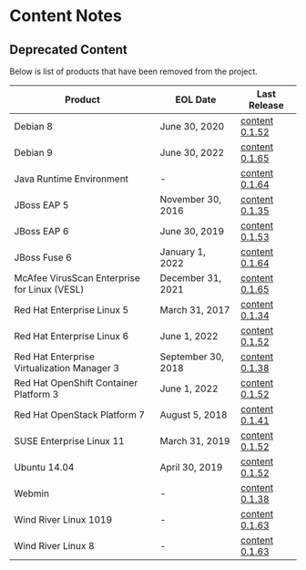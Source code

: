 # Content Notes

## Deprecated Content
Below is list of products that have been removed from the project.

| Product                                      | EOL Date           | Last Release                                                                       |
|----------------------------------------------|--------------------|------------------------------------------------------------------------------------|
| Debian 8                                     | June 30, 2020      | [content 0.1.52](https://github.com/ComplianceAsCode/content/releases/tag/v0.1.52) |
| Debian 9                                     | June 30, 2022      | [content 0.1.65](https://github.com/ComplianceAsCode/content/releases/tag/v0.1.65) |
| Java Runtime Environment                     | -                  | [content 0.1.64](https://github.com/ComplianceAsCode/content/releases/tag/v0.1.64) |
| JBoss EAP 5                                  | November 30, 2016  | [content 0.1.35](https://github.com/ComplianceAsCode/content/releases/tag/v0.1.35) |
| JBoss EAP 6                                  | June 30, 2019      | [content 0.1.53](https://github.com/ComplianceAsCode/content/releases/tag/v0.1.53) |
| JBoss Fuse 6                                 | January 1, 2022    | [content 0.1.64](https://github.com/ComplianceAsCode/content/releases/tag/v0.1.64) |
| McAfee VirusScan Enterprise for Linux (VESL) | December 31, 2021  | [content 0.1.65](https://github.com/ComplianceAsCode/content/releases/tag/v0.1.65) |
| Red Hat Enterprise Linux 5                   | March 31, 2017     | [content 0.1.34](https://github.com/ComplianceAsCode/content/releases/tag/v0.1.34) |
| Red Hat Enterprise Linux 6                   | June 1, 2022       | [content 0.1.52](https://github.com/ComplianceAsCode/content/releases/tag/v0.1.52) |
| Red Hat Enterprise Virtualization Manager 3  | September 30, 2018 | [content 0.1.38](https://github.com/ComplianceAsCode/content/releases/tag/v0.1.38) |
| Red Hat OpenShift Container Platform 3       | June 1, 2022       | [content 0.1.52](https://github.com/ComplianceAsCode/content/releases/tag/v0.1.52) |
| Red Hat OpenStack Platform 7                 | August 5, 2018     | [content 0.1.41](https://github.com/ComplianceAsCode/content/releases/tag/v0.1.41) |
| SUSE Enterprise Linux 11                     | March 31, 2019     | [content 0.1.52](https://github.com/ComplianceAsCode/content/releases/tag/v0.1.52) |
| Ubuntu 14.04                                 | April 30, 2019     | [content 0.1.52](https://github.com/ComplianceAsCode/content/releases/tag/v0.1.52) |
| Webmin                                       | -                  | [content 0.1.38](https://github.com/ComplianceAsCode/content/releases/tag/v0.1.38) |
| Wind River Linux 1019                        | -                  | [content 0.1.63](https://github.com/ComplianceAsCode/content/releases/tag/v0.1.63) |
| Wind River Linux 8                           | -                  | [content 0.1.63](https://github.com/ComplianceAsCode/content/releases/tag/v0.1.63) |
